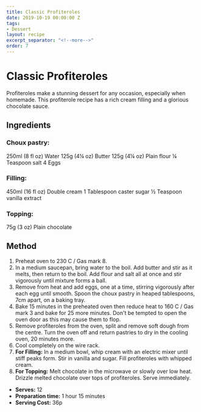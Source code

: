 ```yaml
---
title: Classic Profiteroles
date: 2019-10-19 00:00:00 Z
tags:
- Dessert
layout: recipe
excerpt_separator: "<!--more-->"
order: 7
---
```


# Classic Profiteroles

Profiteroles make a stunning dessert for any occasion, especially when homemade. This profiterole recipe has a rich cream filling and a glorious chocolate sauce.

<!--more-->

## Ingredients

### Choux pastry:
250ml (8 fl oz) Water
125g (4¼ oz) Butter
125g (4¼ oz) Plain flour
&frac14;	Teaspoon salt
4 Eggs

### Filling:
450ml (16 fl oz) Double cream
1 Tablespoon caster sugar
&frac12; Teaspoon vanilla extract

### Topping:
75g (3 oz) Plain chocolate

## Method

1. Preheat oven to 230 C / Gas mark 8.
2. In a medium saucepan, bring water to the boil. Add butter and stir as it melts, then return to the boil. Add flour and salt all at once and stir vigorously until mixture forms a ball.
3. Remove from heat and add eggs, one at a time, stirring vigorously after each egg until smooth. Spoon the choux pastry in heaped tablespoons, 7cm apart, on a baking tray.
4. Bake 15 minutes in the preheated oven then reduce heat to 160 C / Gas mark 3 and bake for 25 more minutes. Don't be tempted to open the oven door as this may cause them to flop.
5. Remove profiteroles from the oven, split and remove soft dough from the centre. Turn the oven off and return pastries to dry in the cooling oven, 20 minutes more.
6. Cool completely on the wire rack.
7. **For Filling:** In a medium bowl, whip cream with an electric mixer until stiff peaks form. Stir in vanilla and sugar. Fill profiteroles with whipped cream.
8. **For Topping:** Melt chocolate in the microwave or slowly over low heat. Drizzle melted chocolate over tops of profiteroles. Serve immediately.


- **Serves:** 12
- **Preparation time:** 1 hour 15 minutes
- **Serving Cost:** 36p
